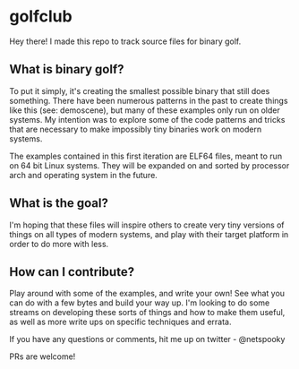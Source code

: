 # golfclub

Hey there! I made this repo to track source files for binary golf.

## What is binary golf?

To put it simply, it's creating the smallest possible binary that still does
something. There have been numerous patterns in the past to create things 
like this (see: demoscene), but many of these examples only run on older 
systems. My intention was to explore some of the code patterns and tricks
that are necessary to make impossibly tiny binaries work on modern systems.

The examples contained in this first iteration are ELF64 files, meant to 
run on 64 bit Linux systems. They will be expanded on and sorted by processor
arch and operating system in the future.

## What is the goal?

I'm hoping that these files will inspire others to create very tiny versions
of things on all types of modern systems, and play with their target platform
in order to do more with less.

## How can I contribute?

Play around with some of the examples, and write your own! See what you can do
with a few bytes and build your way up. I'm looking to do some streams on 
developing these sorts of things and how to make them useful, as well as more
write ups on specific techniques and errata. 

If you have any questions or comments, hit me up on twitter - @netspooky

PRs are welcome!

